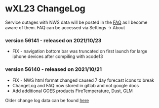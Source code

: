 
# wXL23 ChangeLog

Service outages with NWS data will be posted in the [FAQ](https://gitlab.com/joshua.tee/wxl23/-/blob/master/doc/FAQ.md) as I become aware of them. 
FAQ can be accessed via Settings -> About

### version **56141** - released on 2021/10/23
* FIX - navigation bottom bar was truncated on first launch for large iphone devices after compiling with xcode13

### version **56140** - released on 2021/10/21
* FIX - NWS html format changed caused 7 day forecast icons to break
* ChangeLog and FAQ now stored in gitlab and not google docs
* Add additional GOES products FireTemperature, Dust, GLM

Older change log data can be found [here](https://docs.google.com/document/d/e/2PACX-1vRZeQDVwKgzgzO2byDxjxcsTbj9JbwZIU_zhS-r7vUwlIDx1QjcltHThLOmG5P_FKs0Td8bYiQdRMgO/pub)
